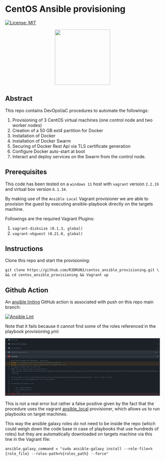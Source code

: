 # CentOS Ansible provisioning
[![License: MIT](https://img.shields.io/badge/License-MIT-yellow.svg)](https://opensource.org/licenses/MIT)


<p align="center"><img width="180" height="180" src="https://github.com/yurijserrano/Github-Profile-Readme-Logos/blob/master/cloud/ansible.svg"></p>

## Abstract
This repo contains DevOps\IaC procedures to automate the followings:
1. Provisioning of 3 CentOS virtual machines (one control node and two worker nodes)
2. Creation of a 50 GB ext4 partition for Docker
3. Installation of Docker
4. Installation of Docker Swarm 
5. Securing of Docker Rest Api via TLS certificate generation
6. Configure Docker auto-start at boot
7. Interact and deploy services on the Swarm from the control node.

## Prerequisites
This code has been tested on a `windows 11` host with `vagrant` version `2.2.19` and virtual box version `6.1.34`.

By making use of the `Ansible Local` Vagrant provisioner we are able to provision the guest by executing ansible-playbook directly on the targets machine.

Followings are the required Vagrant Plugins:

1. `vagrant-disksize (0.1.3, global)`
2. `vagrant-vbguest (0.21.0, global)`

## Instructions
Clone this repo and start the provisioning:

```console
git clone https://github.com/R3DRUN3/centos_ansible_provisioning.git \
&& cd centos_ansible_provisioning && Vagrant up
``` 
## Github Action
An [ansible linting](https://ansible-lint.readthedocs.io/en/latest/) GitHub action is associated with push on this repo main branch:

[![Ansible Lint](https://github.com/R3DRUN3/centos_ansible_provisioning/actions/workflows/ansible-lint.yml/badge.svg)](https://github.com/R3DRUN3/centos_ansible_provisioning/actions/workflows/ansible-lint.yml)

Note that it fails because it cannot find some of the roles referenced in the playbook provisioning.yml:

![alt text](https://github.com/R3DRUN3/centos_ansible_provisioning/blob/main/images/github_action.png)

This is not a real error but rather a false positive given by the fact that the procedure uses the vagrant [ansible_local](https://www.vagrantup.com/docs/provisioning/ansible_local) provisioner, which allows us to run playbooks on target machines.

This way the ansible galaxy roles do not need to be inside the repo (which could weigh down the code base in case of playbooks that use hundreds of roles) 
but they are automatically downloaded on targets machine via this line in the Vagrant file:

```hcl
ansible.galaxy_command = "sudo ansible-galaxy install --role-file=%{role_file} --roles-path=%{roles_path} --force"
```


